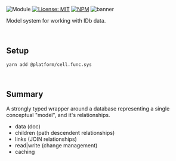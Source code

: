 ![Module](https://img.shields.io/badge/%40platform-fsdb.model-%23EA4E7E.svg)
[![License: MIT](https://img.shields.io/badge/license-MIT-blue.svg)](https://opensource.org/licenses/MIT)
[![NPM](https://img.shields.io/npm/v/@platform/fsdb.model.svg?colorB=blue&style=flat)](https://www.npmjs.com/package/@platform/fsdb.model)
![banner](https://platform.sfo2.digitaloceanspaces.com/repo-banners/fsdb.model.png)

Model system for working with IDb data.

<p>&nbsp;</p>

## Setup

    yarn add @platform/cell.func.sys

<p>&nbsp;</p>

## Summary

A strongly typed wrapper around a database representing a
single conceptual "model", and it's relationships.

- data (doc)
- children (path descendent relationships)
- links (JOIN relationships)
- read|write (change management)
- caching

<p>&nbsp;</p>
<p>&nbsp;</p>
